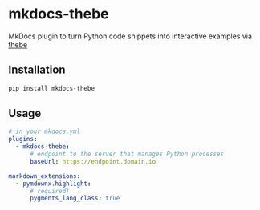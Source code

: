 # mkdocs-thebe

MkDocs plugin to turn Python code snippets into interactive examples via
[thebe](https://github.com/executablebooks/thebe)

## Installation

```sh
pip install mkdocs-thebe
```

## Usage

```yaml
# in your mkdocs.yml
plugins:
  - mkdocs-thebe:
      # endpoint to the server that manages Python processes
      baseUrl: https://endpoint.domain.io
```

```yaml
markdown_extensions:
  - pymdownx.highlight:
      # required!
      pygments_lang_class: true
```